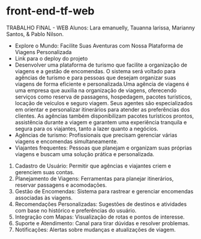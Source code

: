 # front-end-tf-web
TRABALHO FINAL - WEB
Alunos: Lara emanuelly, Tauanna larissa, Marianny Santos, & Pablo Nilson.

- Explore o Mundo: Facilite Suas Aventuras com Nossa Plataforma de Viagens Personalizada
- Link para o deploy do projeto
- Desenvolver uma plataforma de turismo que facilite a organização de viagens e a gestão de encomendas. O sistema será voltado para agências de turismo e para pessoas que 
  desejam organizar suas viagens de forma eficiente e personalizada.Uma agência de viagens é uma empresa que auxilia na organização de viagens, oferecendo serviços como reserva de passagens, hospedagem, pacotes turísticos, locação de veículos e seguro viagem. Seus agentes são especializados em orientar e personalizar itinerários para atender as preferências dos clientes. As agências também disponibilizam pacotes turísticos prontos, assistência durante a viagem e garantem uma experiência tranquila e segura para os viajantes, tanto a lazer quanto a negócios.
- Agências de turismo: Profissionais que precisam gerenciar várias viagens e encomendas simultaneamente.
- Viajantes frequentes: Pessoas que planejam e organizam suas próprias viagens e buscam uma solução prática e personalizada.
 1. Cadastro de Usuário: Permitir que agências e viajantes criem e gerenciem suas contas.
 2. Planejamento de Viagens: Ferramentas para planejar itinerários, reservar passagens e acomodações.
 3. Gestão de Encomendas: Sistema para rastrear e gerenciar encomendas associadas às viagens.
 4. Recomendações Personalizadas: Sugestões de destinos e atividades com base no histórico e preferências do usuário.
 5. Integração com Mapas: Visualização de rotas e pontos de interesse.
 6. Suporte e Atendimento: Canal para tirar dúvidas e resolver problemas.
 7. Notificações: Alertas sobre mudanças e atualizações de viagem.